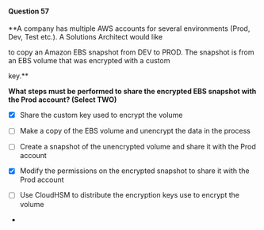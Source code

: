 #### Question  57


**A company has multiple AWS accounts for several environments (Prod, Dev, Test etc.). A Solutions Architect would like

to copy an Amazon EBS snapshot from DEV to PROD. The snapshot is from an EBS volume that was encrypted with a custom

key.**


**What steps must be performed to share the encrypted EBS snapshot with the Prod account? (Select TWO)**


- [x] Share the custom key used to encrypt the volume


- [ ] Make a copy of the EBS volume and unencrypt the data in the process


- [ ] Create a snapshot of the unencrypted volume and share it with the Prod account


- [x] Modify the permissions on the encrypted snapshot to share it with the Prod account


- [ ] Use CloudHSM to distribute the encryption keys use to encrypt the volume


*